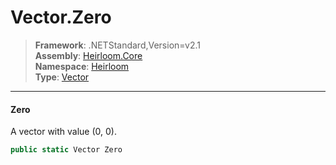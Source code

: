 # Vector.Zero

> **Framework**: .NETStandard,Version=v2.1  
> **Assembly**: [Heirloom.Core][0]  
> **Namespace**: [Heirloom][0]  
> **Type**: [Vector][1]  

--------------------------------------------------------------------------------

#### Zero

A vector with value (0, 0).

```cs
public static Vector Zero
```

[0]: ../Heirloom.Core.md
[1]: Heirloom.Vector.md
